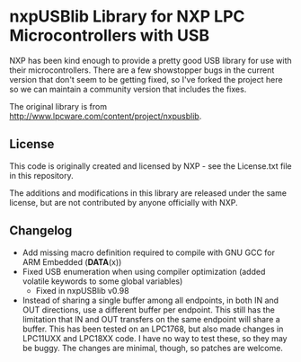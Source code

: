 nxpUSBlib Library for NXP LPC Microcontrollers with USB
==========================================================

NXP has been kind enough to provide a pretty good USB library for use with their
microcontrollers. There are a few showstopper bugs in the current version that
don't seem to be getting fixed, so I've forked the project here so we can
maintain a community version that includes the fixes.

The original library is from http://www.lpcware.com/content/project/nxpusblib.

## License

This code is originally created and licensed by NXP - see the License.txt file
in this repository.

The additions and modifications in this library are released under the same
license, but are not contributed by anyone officially with NXP.

## Changelog

* Add missing macro definition required to compile with GNU GCC for ARM Embedded
  (__DATA__(x))
* Fixed USB enumeration when using compiler optimization (added volatile
  keywords to some global variables)
    * Fixed in nxpUSBlib v0.98
* Instead of sharing a single buffer among all endpoints, in both IN and OUT
  directions, use a different buffer per endpoint. This still has the limitation
  that IN and OUT transfers on the same endpoint will share a buffer. This has
  been tested on an LPC1768, but also made changes in LPC11UXX and LPC18XX code.
  I have no way to test these, so they may be buggy. The changes are minimal,
  though, so patches are welcome.
